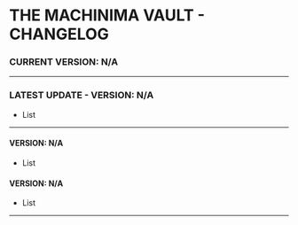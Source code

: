 # THE MACHINIMA VAULT - CHANGELOG

### CURRENT VERSION: N/A

---

### LATEST UPDATE - VERSION: N/A

- List

---

#### VERSION: N/A

- List

#### VERSION: N/A

- List

---
